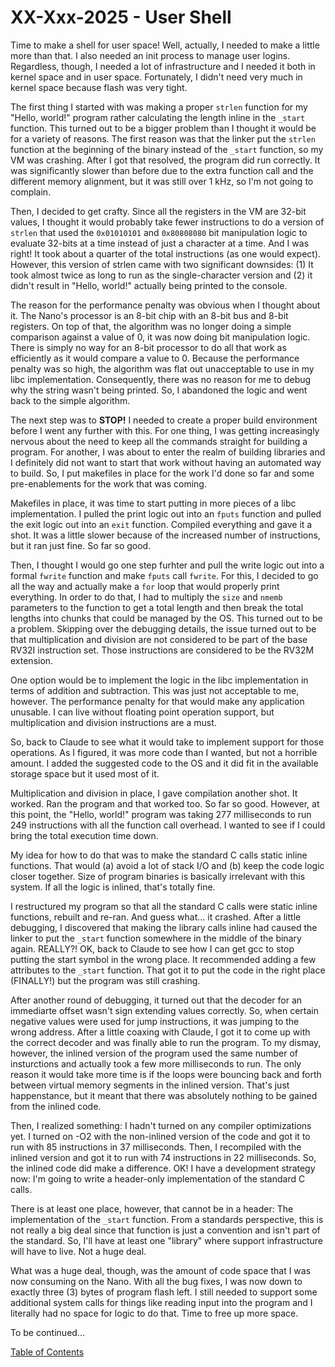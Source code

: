 # XX-Xxx-2025 - User Shell

Time to make a shell for user space!  Well, actually, I needed to make a little more than that.  I also needed an init process to manage user logins.  Regardless, though, I needed a lot of infrastructure and I needed it both in kernel space and in user space.  Fortunately, I didn't need very much in kernel space because flash was very tight.

The first thing I started with was making a proper `strlen` function for my "Hello, world!" program rather calculating the length inline in the `_start` function.  This turned out to be a bigger problem than I thought it would be for a variety of reasons.  The first reason was that the linker put the `strlen` function at the beginning of the binary instead of the `_start` function, so my VM was crashing.  After I got that resolved, the program did run correctly.  It was significantly slower than before due to the extra function call and the different memory alignment, but it was still over 1 kHz, so I'm not going to complain.

Then, I decided to get crafty.  Since all the registers in the VM are 32-bit values, I thought it would probably take fewer instructions to do a version of `strlen` that used the `0x01010101` and `0x80808080` bit manipulation logic to evaluate 32-bits at a time instead of just a character at a time.  And I was right!  It took about a quarter of the total instructions (as one would expect).  However, this version of strlen came with two significant downsides:  (1) It took almost twice as long to run as the single-character version and (2) it didn't result in "Hello, world!" actually being printed to the console.

The reason for the performance penalty was obvious when I thought about it.  The Nano's processor is an 8-bit chip with an 8-bit bus and 8-bit registers.  On top of that, the algorithm was no longer doing a simple comparison against a value of 0, it was now doing bit manipulation logic.  There is simply no way for an 8-bit processor to do all that work as efficiently as it would compare a value to 0.  Because the performance penalty was so high, the algorithm was flat out unacceptable to use in my libc implementation.  Consequently, there was no reason for me to debug why the string wasn't being printed.  So, I abandoned the logic and went back to the simple algorithm.

The next step was to **STOP!**  I needed to create a proper build environment before I went any further with this.  For one thing, I was getting increasingly nervous about the need to keep all the commands straight for building a program.  For another, I was about to enter the realm of building libraries and I definitely did not want to start that work without having an automated way to build.  So, I put makefiles in place for the work I'd done so far and some pre-enablements for the work that was coming.

Makefiles in place, it was time to start putting in more pieces of a libc implementation.  I pulled the print logic out into an `fputs` function and pulled the exit logic out into an `exit` function.  Compiled everything and gave it a shot.  It was a little slower because of the increased number of instructions, but it ran just fine.  So far so good.

Then, I thought I would go one step furhter and pull the write logic out into a formal `fwrite` function and make `fputs` call `fwrite`.  For this, I decided to go all the way and actually make a `for` loop that would properly print everything.  In order to do that, I had to multiply the `size` and `nmemb` parameters to the function to get a total length and then break the total lengths into chunks that could be managed by the OS.  This turned out to be a problem.  Skipping over the debugging details, the issue turned out to be that multiplication and division are not considered to be part of the base RV32I instruction set.  Those instructions are considered to be the RV32M extension.

One option would be to implement the logic in the libc implementation in terms of addition and subtraction.  This was just not acceptable to me, however.  The performance penalty for that would make any application unusable.  I can live without floating point operation support, but multiplication and division instructions are a must.

So, back to Claude to see what it would take to implement support for those operations.  As I figured, it was more code than I wanted, but not a horrible amount.  I added the suggested code to the OS and it did fit in the available storage space but it used most of it.

Multiplication and division in place, I gave compilation another shot.  It worked.  Ran the program and that worked too.  So far so good.  However, at this point, the "Hello, world!" program was taking 277 milliseconds to run 249 instructions with all the function call overhead.  I wanted to see if I could bring the total execution time down.

My idea for how to do that was to make the standard C calls static inline functions.  That would (a) avoid a lot of stack I/O and (b) keep the code logic closer together.  Size of program binaries is basically irrelevant with this system.  If all the logic is inlined, that's totally fine.

I restructured my program so that all the standard C calls were static inline functions, rebuilt and re-ran.  And guess what... it crashed.  After a little debugging, I discovered that making the library calls inline had caused the linker to put the `_start` function somewhere in the middle of the binary again.  REALLY?!  OK, back to Claude to see how I can get gcc to stop putting the start symbol in the wrong place.  It recommended adding a few attributes to the `_start` function.  That got it to put the code in the right place (FINALLY!) but the program was still crashing.

After another round of debugging, it turned out that the decoder for an immediarte offset wasn't sign extending values correctly.  So, when certain negative values were used for jump instructions, it was jumping to the wrong address.  After a little coaxing with Claude, I got it to come up with the correct decoder and was finally able to run the program.  To my dismay, however, the inlined version of the program used the same number of insturctions and actually took a few more milliseconds to run.  The only reason it would take more time is if the loops were bouncing back and forth between virtual memory segments in the inlined version.  That's just happenstance, but it meant that there was absolutely nothing to be gained from the inlined code.

Then, I realized something:  I hadn't turned on any compiler optimizations yet.  I turned on -O2 with the non-inlined version of the code and got it to run with 85 instructions in 37 milliseconds.  Then, I recompiled with the inlined version and got it to run with 74 instructions in 22 milliseconds.  So, the inlined code did make a difference.  OK!  I have a development strategy now:  I'm going to write a header-only implementation of the standard C calls.

There is at least one place, however, that cannot be in a header:  The implementation of the `_start` function.  From a standards perspective, this is not really a big deal since that function is just a convention and isn't part of the standard.  So, I'll have at least one "library" where support infrastructure will have to live.  Not a huge deal.

What was a huge deal, though, was the amount of code space that I was now consuming on the Nano.  With all the bug fixes, I was now down to exactly three (3) bytes of program flash left.  I still needed to support some additional system calls for things like reading input into the program and I literally had no space for logic to do that.  Time to free up more space.

To be continued...

[Table of Contents](.)
